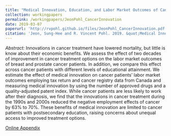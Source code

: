 ```yaml
---
title: "Medical Innovation, Education, and Labor Market Outcomes of Cancer Patients"
collection: workingpapers
permalink: /workingpapers/JeonPohl_CancerInnovation
date: 2019-03-07
paperurl: 'http://rvpohl.github.io/files/JeonPohl_CancerInnovation.pdf'
citation: 'Jeon, Sung-Hee and R. Vincent Pohl. 2019. &quot;Medical Innovation, Education, and Labor Market Outcomes of Cancer Patients.&quot; Unpublished manuscript.'
---
```

<i>Abstract:</i> Innovations in cancer treatment have lowered mortality, but little is know about their economic benefits. We assess the effect of two decades of improvement in cancer treatment options on the labor market outcomes of breast and prostate cancer patients. In addition, we compare this effect across cancer patients with different levels of educational attainment. We estimate the effect of medical innovation on cancer patients’ labor market outcomes employing tax return and cancer registry data from Canada and measuring medical innovation by using the number of approved drugs and a quality-adjusted patent index. While cancer patients are less likely to work after their diagnosis, we find that the innovations in cancer treatment during the 1990s and 2000s reduced the negative employment effects of cancer by 63% to 70%. These benefits of medical innovation are limited to cancer patients with postsecondary education, raising concerns about unequal access to improved treatment options.

[Online Appendix](http://rvpohl.github.io/files/JeonPohl_CancerInnovation_App.pdf)
